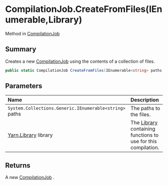 # CompilationJob.CreateFromFiles(IEnumerable<string>,Library)

Method in [CompilationJob](/api/csharp/yarn.compiler.compilationjob.md)

## Summary


Creates a new  <a href="yarn.compiler.compilationjob.md">CompilationJob</a>  using the contents of a
collection of files.


```csharp
public static CompilationJob CreateFromFiles(IEnumerable<string> paths, Library library = null)
```

## Parameters

|Name|Description|
|:---|:---|
|`System.Collections.Generic.IEnumerable<string>` paths|The paths to the files.|
|[Yarn.Library](/api/csharp/yarn.library.md) library|The  <a href="yarn.compiler.compilationjob.library.md">Library</a>  containing functions to use for this compilation.|

## Returns

A new  <a href="yarn.compiler.compilationjob.md">CompilationJob</a> .

